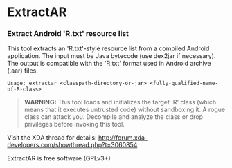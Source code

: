 # ExtractAR
### Extract Android 'R.txt' resource list

This tool extracts an 'R.txt'-style resource list from a compiled Android application.
The input must be Java bytecode (use dex2jar if necessary). The output is compatible
with the 'R.txt' format used in Android archive (.aar) files.

    Usage: extractar <classpath-directory-or-jar> <fully-qualified-name-of-R-class>

> **WARNING:** This tool loads and initializes the target 'R' class (which means that
it executes untrusted code) without sandboxing it. A rogue class can attack you.
Decompile and analyze the class or drop privileges before invoking this tool.

Visit the XDA thread for details:
http://forum.xda-developers.com/showthread.php?t=3060854

ExtractAR is free software (GPLv3+)
